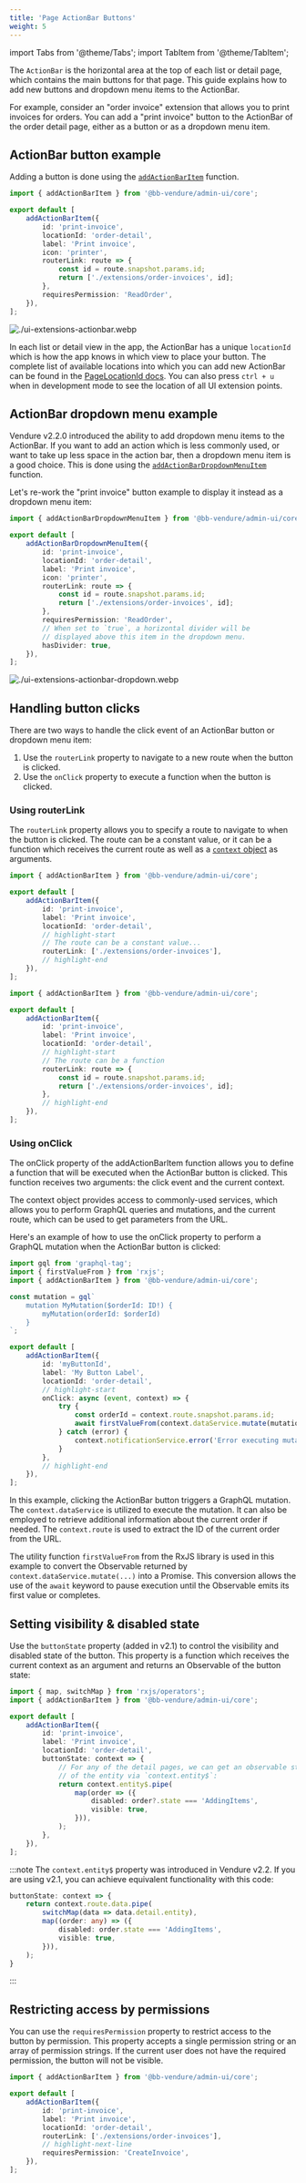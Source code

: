 ```yaml
---
title: 'Page ActionBar Buttons'
weight: 5
---
```


import Tabs from '@theme/Tabs';
import TabItem from '@theme/TabItem';

The `ActionBar` is the horizontal area at the top of each list or detail page, which contains the main buttons for that page.
This guide explains how to add new buttons and dropdown menu items to the ActionBar.

For example, consider an "order invoice" extension that allows you to print invoices for orders. You can add a "print invoice" 
button to the ActionBar of the order detail page, either as a button or as a dropdown menu item.

## ActionBar button example

Adding a button is done using the [`addActionBarItem`](/reference/admin-ui-api/action-bar/add-action-bar-item/) function.

```ts title="src/plugins/invoice/ui/providers.ts"
import { addActionBarItem } from '@bb-vendure/admin-ui/core';

export default [
    addActionBarItem({
        id: 'print-invoice',
        locationId: 'order-detail',
        label: 'Print invoice',
        icon: 'printer',
        routerLink: route => {
            const id = route.snapshot.params.id;
            return ['./extensions/order-invoices', id];
        },
        requiresPermission: 'ReadOrder',
    }),
];
```

![./ui-extensions-actionbar.webp](./ui-extensions-actionbar.webp)

In each list or detail view in the app, the ActionBar has a unique `locationId` which is how the app knows in which view to place your button.
The complete list of available locations into which you can add new ActionBar can be found in the [PageLocationId docs](/reference/admin-ui-api/action-bar/page-location-id/).
You can also press `ctrl + u` when in development mode to see the location of all UI extension points.

## ActionBar dropdown menu example

Vendure v2.2.0 introduced the ability to add dropdown menu items to the ActionBar. If you want to add an action which is
less commonly used, or want to take up less space in the action bar, then a dropdown menu item is a good choice.
This is done using the [`addActionBarDropdownMenuItem`](/reference/admin-ui-api/action-bar/add-action-bar-dropdown-menu-item/) function.

Let's re-work the "print invoice" button example to display it instead as a dropdown menu item:

```ts title="src/plugins/invoice/ui/providers.ts"
import { addActionBarDropdownMenuItem } from '@bb-vendure/admin-ui/core';

export default [
    addActionBarDropdownMenuItem({
        id: 'print-invoice',
        locationId: 'order-detail',
        label: 'Print invoice',
        icon: 'printer',
        routerLink: route => {
            const id = route.snapshot.params.id;
            return ['./extensions/order-invoices', id];
        },
        requiresPermission: 'ReadOrder',
        // When set to `true`, a horizontal divider will be
        // displayed above this item in the dropdown menu.
        hasDivider: true,
    }),
];
```

![./ui-extensions-actionbar-dropdown.webp](./ui-extensions-actionbar-dropdown.webp)

## Handling button clicks

There are two ways to handle the click event of an ActionBar button or dropdown menu item:

1. Use the `routerLink` property to navigate to a new route when the button is clicked.
2. Use the `onClick` property to execute a function when the button is clicked.

### Using routerLink

The `routerLink` property allows you to specify a route to navigate to when the button is clicked. The route can be a constant value, or it can be a function which receives the current route as well as a [`context` object](/reference/admin-ui-api/action-bar/action-bar-context) as arguments.

<Tabs>
<TabItem value="routerLink constant" label="routerLink constant" default>

```ts title="src/plugins/invoice/ui/providers.ts"
import { addActionBarItem } from '@bb-vendure/admin-ui/core';

export default [
    addActionBarItem({
        id: 'print-invoice',
        label: 'Print invoice',
        locationId: 'order-detail',
        // highlight-start
        // The route can be a constant value...
        routerLink: ['./extensions/order-invoices'],
        // highlight-end
    }),
];
```

</TabItem>
<TabItem value="routerLink function" label="routerLink function">

```ts title="src/plugins/invoice/ui/providers.ts"
import { addActionBarItem } from '@bb-vendure/admin-ui/core';

export default [
    addActionBarItem({
        id: 'print-invoice',
        label: 'Print invoice',
        locationId: 'order-detail',
        // highlight-start
        // The route can be a function
        routerLink: route => {
            const id = route.snapshot.params.id;
            return ['./extensions/order-invoices', id];
        },
        // highlight-end
    }),
];
```

</TabItem>
</Tabs>

### Using onClick

The onClick property of the addActionBarItem function allows you to define a function that will be executed when the ActionBar button is clicked. This function receives two arguments: the click event and the current context.

The context object provides access to commonly-used services, which allows you to perform GraphQL queries and mutations, and the current route, which can be used to get parameters from the URL.

Here's an example of how to use the onClick property to perform a GraphQL mutation when the ActionBar button is clicked:

```ts title="src/plugins/invoice/ui/providers.ts"
import gql from 'graphql-tag';
import { firstValueFrom } from 'rxjs';
import { addActionBarItem } from '@bb-vendure/admin-ui/core';

const mutation = gql`
    mutation MyMutation($orderId: ID!) {
        myMutation(orderId: $orderId)
    }
`;

export default [
    addActionBarItem({
        id: 'myButtonId',
        label: 'My Button Label',
        locationId: 'order-detail',
        // highlight-start
        onClick: async (event, context) => {
            try {
                const orderId = context.route.snapshot.params.id;
                await firstValueFrom(context.dataService.mutate(mutation, { orderId }));
            } catch (error) {
                context.notificationService.error('Error executing mutation: ' + error.message);
            }
        },
        // highlight-end
    }),
];
```

In this example, clicking the ActionBar button triggers a GraphQL mutation. The `context.dataService` is utilized to execute the mutation. It can also be employed to retrieve additional information about the current order if needed. The `context.route` is used to extract the ID of the current order from the URL.

The utility function `firstValueFrom` from the RxJS library is used in this example to convert the Observable returned by `context.dataService.mutate(...)` into a Promise. This conversion allows the use of the `await` keyword to pause execution until the Observable emits its first value or completes.

## Setting visibility & disabled state

Use the `buttonState` property (added in v2.1) to control the visibility and disabled state of the button. This property is a function which receives the current context as an argument and returns an Observable of the button state:

```ts title="src/plugins/invoice/ui/providers.ts"
import { map, switchMap } from 'rxjs/operators';
import { addActionBarItem } from '@bb-vendure/admin-ui/core';

export default [
    addActionBarItem({
        id: 'print-invoice',
        label: 'Print invoice',
        locationId: 'order-detail',
        buttonState: context => {
            // For any of the detail pages, we can get an observable stream
            // of the entity via `context.entity$`:
            return context.entity$.pipe(
                map(order => ({
                    disabled: order?.state === 'AddingItems',
                    visible: true,
                })),
            );
        },
    }),
];
```

:::note
The `context.entity$` property was introduced in Vendure v2.2. If you are using v2.1, you can achieve equivalent functionality
with this code:

```ts
buttonState: context => {
    return context.route.data.pipe(
        switchMap(data => data.detail.entity),
        map((order: any) => ({
            disabled: order.state === 'AddingItems',
            visible: true,
        })),
    );
}
```

:::

## Restricting access by permissions

You can use the `requiresPermission` property to restrict access to the button by permission. This property accepts a single permission string or an array of permission strings. If the current user does not have the required permission, the button will not be visible.

```ts title="src/plugins/invoice/ui/providers.ts"
import { addActionBarItem } from '@bb-vendure/admin-ui/core';

export default [
    addActionBarItem({
        id: 'print-invoice',
        label: 'Print invoice',
        locationId: 'order-detail',
        routerLink: ['./extensions/order-invoices'],
        // highlight-next-line
        requiresPermission: 'CreateInvoice',
    }),
];
```
